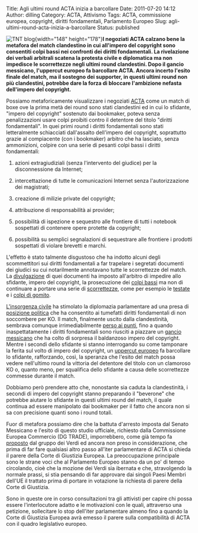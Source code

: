 Title: Agli ultimi round ACTA inizia a barcollare 
Date: 2011-07-20 14:12
Author: dilling
Category: ACTA, Attivismo
Tags: ACTA, commissione europea, copyright, diritti fondamentali, Parlamento Europeo
Slug: agli-ultimi-round-acta-inizia-a-barcollare
Status: published

![TNT blog](http://blog.tntvillage.scambioetico.org/wp-content/uploads/2011/07/boxe.jpg){width="148" height="178"}**I negoziati ACTA calzano bene la metafora del match clandestino in cui all'impero del copyright sono consentiti colpi bassi nei confronti dei diritti fondamentali. La rivelazione dei verbali arbitrali scatena la protesta civile e diplomatica ma non impedisce le scorrettezze negli ultimi round clandestini. Dopo il gancio messicano, l'uppercut europeo fa barcollare ACTA. Ancora incerto l'esito finale del match, ma il sostegno dei supporter, in questi ultimi round non più clandestini, potrebbe dare la forza di bloccare l'ambizione nefasta dell'impero del copyright.**  
  
**<!--more-->**  
  
Possiamo metaforicamente visualizzare i negoziati [ACTA](http://blog.tntvillage.scambioetico.org/wp-content/uploads/2011/07/NOACTA.pdf) come un match di boxe ove la prima metà dei round sono stati clandestini ed in cui lo sfidante, "impero del copyright" sostenuto dai bookmaker, poteva senza penalizzazioni usare colpi proibiti contro il detentore del titolo "diritti fondamentali". In quei primi round i diritti fondamentali sono stati letteralmente schiacciati dall'assalto dell'impero del copyright, soprattutto grazie al compiacente (con i bookmaker) arbitro che ha lasciato, senza ammonizioni, colpire con una serie di pesanti colpi bassi i diritti fondamentali:  
  
1) azioni extragiudiziali (senza l'intervento del giudice) per la disconnessione da Internet;  
  
2) intercettazione di tutte le comunicazioni Internet senza l'autorizzazione dei magistrati;  
  
3) creazione di milizie private del copyright;  
  
4) attribuzione di responsabilità ai provider;  
  
5) possibilità di ispezione e sequestro alle frontiere di tutti i notebook sospettati di contenere opere protette da copyright;  
  
6) possibilità su semplici segnalazioni di sequestrare alle frontiere i prodotti sospettati di violare brevetti e marchi.

L'effetto è stato talmente disgustoso che ha indotto alcuni degli scommettitori sui diritti fondamentali a far trapelare i segretati documenti dei giudici su cui notarilmente annotavano tutte le scorrettezze del match. La [divulgazione](http://blog.tntvillage.scambioetico.org/?p=5771) di quei documenti ha imposto all'arbitro di impedire allo sfidante, impero del copyright, la prosecuzione dei [colpi bassi](http://blog.tntvillage.scambioetico.org/?p=5990) ma non di continuare a portare una serie di [scorrettezze](http://blog.tntvillage.scambioetico.org/?p=6424), come per esempio le [testate](http://blog.tntvillage.scambioetico.org/?p=6487) e i [colpi di gomito](http://blog.tntvillage.scambioetico.org/?p=6605).

[L'insorgenza civile](http://blog.tntvillage.scambioetico.org/?p=6777) ha stimolato la diplomazia parlamentare ad una presa di [posizione politica](http://blog.tntvillage.scambioetico.org/?p=6830) che ha consentito ai tumefatti diritti fondamentali di non soccombere per KO. Il match, finalmente uscito dalla clandestinità, sembrava comunque irrimediabilmente [perso ai punti](http://blog.tntvillage.scambioetico.org/?p=7141), fino a quando inaspettatamente i diritti fondamentali sono riusciti a piazzare un [gancio messicano](http://blog.tntvillage.scambioetico.org/?p=7816) che ha colto di sorpresa il baldanzoso impero del copyright. Mentre i secondi dello sfidante si stanno interrogando su come tamponare la ferita sul volto di impero del copyright, un [uppercut europeo](http://acta.ffii.org/?p=681) fa barcollare lo sfidante, rafforzando, così, la speranza che l'esito del match possa vedere nell'ultimo round la vittoria del detentore del titolo con un clamoroso KO o, quanto meno, per squalifica dello sfidante a causa delle scorrettezze commesse durante il match.

Dobbiamo però prendere atto che, nonostante sia caduta la clandestinità, i secondi di impero del copyright stanno preparando il "beverone" che potrebbe aiutare lo sfidante in questi ultimi round del match, il quale continua ad essere manipolato dai bookmaker per il fatto che ancora non si sa con precisione quanti sono i round totali.

Fuor di metafora possiamo dire che la battuta d'arresto imposta dal Senato Messicano e l'esito di questo studio ufficiale, richiesto dalla Commissione Europea Commercio (DG TRADE), imporrebbero, come già tempo fa [proposto](http://blog.tntvillage.scambioetico.org/?p=7606) dal gruppo dei Verdi ed ancora non preso in considerazione, che prima di far fare qualsiasi altro passo all'iter parlamentare di ACTA si chieda il parere della Corte di Giustizia Europea. La preoccupazione principale sono le strane voci che al Parlamento Europeo stanno da un po' di tempo circolando, cioè che la mozione dei Verdi sia ibernata e che, stravolgendo la normale prassi, si stia pensando di far approvare dai singoli Paesi Membri dell'UE il trattato prima di portare in votazione la richiesta di parere della Corte di Giustizia.

Sono in queste ore in corso consultazioni tra gli attivisti per capire chi possa essere l'interlocutore adatto e le motivazioni con le quali, attraverso una petizione, sollecitare lo stop dell'iter parlamentare almeno fino a quando la Corte di Giustizia Europea avrà emesso il parere sulla compatibilità di ACTA con il quadro legislativo europeo.
